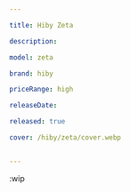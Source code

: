 ```yaml
---

title: Hiby Zeta

description: 

model: zeta

brand: hiby

priceRange: high

releaseDate: 

released: true

cover: /hiby/zeta/cover.webp


---
```


:wip